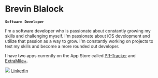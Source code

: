 # Brevin Blalock

**`Software Developer`**

I'm a software developer who is passionate about constantly growing my skills and challenging myself. I'm passionate about iOS development and utilize that passion as a way to grow. I'm constantly working on projects to test my skills and become a more rounded out developer. 

I have two apps currently on the App Store called [PR-Tracker](https://apps.apple.com/us/app/pr-tracker/id6443760870) and [ExtraMile+](https://apps.apple.com/us/app/extramile/id6504718247).

[<img src="https://github.com/BrevinB/BrevinB/assets/30970021/cd6a5d01-4a8d-4318-bd4d-210466e3339c">](http://twitter.com/BrevinB)
[LinkedIn](www.linkedin.com/in/brevinb)

